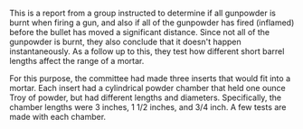 This is a report from a group instructed to determine if all gunpowder is burnt when firing a gun, and also if all of the gunpowder has fired (inflamed) before the bullet has moved a significant distance.  Since not all of the gunpowder is burnt, they also conclude that it doesn't happen instantaneously.  As a follow up to this, they test how different short barrel lengths affect the range of a mortar.

For this purpose, the committee had made three inserts that would fit into a mortar.  Each insert had a cylindrical powder chamber that held one ounce Troy of powder, but had different lengths and diameters.  Specifically, the chamber lengths were 3 inches, 1 1/2 inches, and 3/4 inch.  A few tests are made with each chamber.
